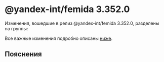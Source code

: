 # @yandex-int/femida 3.352.0

<!-- ЧЕЛОВЕЧЕСКОЕ ВСТУПЛЕНИЕ -->

Изменения, вошедшие в релиз @yandex-int/femida 3.352.0, разделены на группы:

Все важные изменения подробно описаны [ниже](#Пояснения).

## Пояснения

